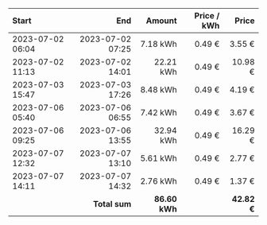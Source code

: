 | Start            |              End |        Amount | Price / kWh |       Price |
| :--------------- | ---------------: | ------------: | ----------: | ----------: |
| 2023-07-02 06:04 | 2023-07-02 07:25 |      7.18 kWh |      0.49 € |      3.55 € |
| 2023-07-02 11:13 | 2023-07-02 14:01 |     22.21 kWh |      0.49 € |     10.98 € |
| 2023-07-03 15:47 | 2023-07-03 17:26 |      8.48 kWh |      0.49 € |      4.19 € |
| 2023-07-06 05:40 | 2023-07-06 06:55 |      7.42 kWh |      0.49 € |      3.67 € |
| 2023-07-06 09:25 | 2023-07-06 13:55 |     32.94 kWh |      0.49 € |     16.29 € |
| 2023-07-07 12:32 | 2023-07-07 13:10 |      5.61 kWh |      0.49 € |      2.77 € |
| 2023-07-07 14:11 | 2023-07-07 14:32 |      2.76 kWh |      0.49 € |      1.37 € |
|                  |    **Total sum** | **86.60 kWh** |             | **42.82 €** |